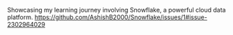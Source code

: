 Showcasing my learning journey involving Snowflake, a powerful cloud data platform.
https://github.com/AshishB2000/Snowflake/issues/1#issue-2302964029
